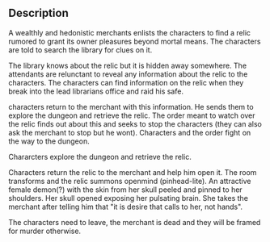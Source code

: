 ## Description
A wealthly and hedonistic merchants enlists the characters to find a relic rumored to grant its owner pleasures beyond mortal means. The characters are told to search the library for clues on it.

The library knows about the relic but it is hidden away somewhere. The attendants are relunctant to reveal any information about the relic to the characters. The characters can find information on the relic when they break into the lead librarians office and raid his safe.

characters return to the merchant with this information. He sends them to explore the dungeon and retrieve the relic. The order meant to watch over the relic finds out about this and seeks to stop the characters (they can also ask the merchant to stop but he wont). Characters and the order fight on the way to the dungeon.

Chararcters explore the dungeon and retrieve the relic.

Characters return the relic to the merchant and help him open it. The room transforms and the relic summons openmind (pinhead-lite). An attractive female demon(?) with the skin from her skull peeled and pinned to her shoulders. Her skull opened exposing her pulsating brain. She takes the merchant after telling him that "it is desire that calls to her, not hands".

The characters need to leave, the merchant is dead and they will be framed for murder otherwise.